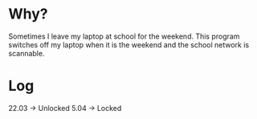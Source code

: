 # Why?

Sometimes I leave my laptop at school for the weekend. This program switches off my laptop when it is the weekend and the school network is scannable. 

# Log
22.03 -> Unlocked
5.04 -> Locked
